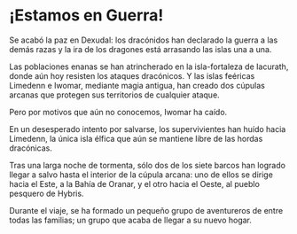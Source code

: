 <!-- TITLE: La Guerra de las Mil Antorchas -->

# ¡Estamos en Guerra!

Se acabó la paz en Dexudal: los dracónidos han declarado la guerra a las demás razas y la ira de los dragones está arrasando las islas una a una.

Las poblaciones enanas se han atrincherado en la isla-fortaleza de Iacurath, donde aún hoy resisten los ataques dracónicos. Y las islas feéricas Limedenn e Iwomar, mediante magia antigua, han creado dos cúpulas arcanas que protegen sus territorios de cualquier ataque.

Pero por motivos que aún no conocemos, Iwomar ha caído.

En un desesperado intento por salvarse, los supervivientes han huído hacia Limedenn, la única isla élfica que aún se mantiene libre de las hordas dracónicas.

Tras una larga noche de tormenta, sólo dos de los siete barcos han logrado llegar a salvo hasta el interior de la cúpula arcana: uno de ellos se dirige hacia el Este, a la Bahía de Oranar, y el otro hacia el Oeste, al pueblo pesquero de Hybris.

Durante el viaje, se ha formado un pequeño grupo de aventureros de entre todas las familias; un grupo que acaba de llegar a su nuevo hogar.
